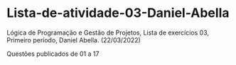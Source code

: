 # Lista-de-atividade-03-Daniel-Abella
Lógica de Programação e Gestão de Projetos, Lista de exercícios 03, Primeiro período, Daniel Abella. (22/03/2022)

Questões publicados de 01 a 17
